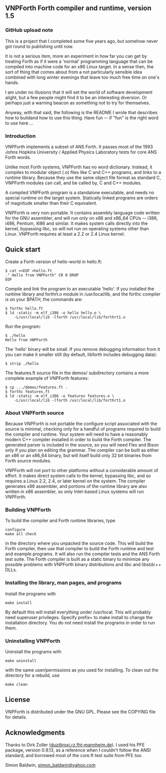 ## VNPForth Forth compiler and runtime, version 1.5

### GitHub upload note

This is a project that I completed some five years ago, but somehow never got
round to publishing until now.

It is not a serious item, more an experiment in how far you can get by treating
Forth as if it were a 'normal' programming language that can be compiled into
machine code for an x86 Linux target. In a sense then, the sort of thing that
comes about from a not particularly sensible idea combined with long winter
evenings that leave too much free time on one's hands.

I am under no illusions that it will set the world of software development
alight, but a few people might find it to be an interesting diversion. Or
perhaps just a warning beacon as something *not* to try for themselves.

Anyway, with that said, the following is the README I wrote that describes how
to buildand how to use this thing. Have fun -- if "fun" is the right word to
use here ...

### Introduction

VNPForth implements a subset of ANS Forth.  It passes most of the 1993 Johns
Hopkins University / Applied Physics Laboratory tests for core ANS Forth words.

Unlike most Forth systems, VNPForth has no word dictionary.  Instead, it
compiles to modular object (.o) files like C and C++ programs, and links to
a runtime library.  Because they use the same object file format as standard C,
VNPForth modules can call, and be called by, C and C++ modules.

A compiled VNPForth program is a standalone executable, and needs no special
runtime on the target system.  Statically linked programs are orders of
magnitude smaller than their C equivalent.

VNPForth is very non-portable.  It contains assembly language code written
for the GNU assembler, and will run only on x86 and x86_64 CPUs -- i386,
i486, Pentium, i686 and similar.  It makes system calls directly into the
kernel, bypassing libc, so will not run on operating systems other than Linux.
VNPForth requires at least a 2.2 or 2.4 Linux kernel.

## Quick start

Create a Forth version of hello-world in hello.ft:

    $ cat <<EOF >hello.ft
    ." Hello from VNPForth" CR 0 DROP
    EOF

Compile and link the program to an executable 'hello'.  If you installed the
runtime library and forthrt.o module in /usr/local/lib, and the forthc
compiler is on your $PATH, the commands are:

    $ forthc hello.ft
    $ ld -static -m elf_i386 -o hello hello.o \
        -L/usr/local/lib -lforth /usr/local/lib/forthrt1.o

Run the program:

    $ ./hello
    Hello from VNPForth

The 'hello' binary will be small.  If you remove debugging information from it
you can make it smaller still (by default, libforth includes debugging data):

    $ strip ./hello

The features.ft source file in the demos/ subdirectory contains a more
complete example of VNPForth features:

    $ cp .../demos/features.ft .
    $ forthc features.ft
    $ ld -static -m elf_i386 -o features features.o \
        -L/usr/local/lib -lforth /usr/local/lib/forthrt1.o

### About VNPForth source

Because VNPForth is not portable the configure script associated with the
source is minimal, checking only for a handful of programs required to build
the compiler and runtime.  Your system will need to have a reasonably modern
C++ compiler installed in order to build the Forth compiler.  The generated
parser is included in the source, so you will need Flex and Bison only if you
plan on editing the grammar.  The compiler can be built as either an x86 or
an x86_64 binary, but will itself build only 32 bit binaries from Forth
source modules.

VNPForth will not port to other platforms without a considerable amount of
effort.  It makes direct system calls to the kernel, bypassing libc, and so
requires a Linux 2.2, 2.4, or later kernel on the system.  The compiler
generates x86 assembler, and portions of the runtime library are also written
in x86 assembler, so only Intel-based Linux systems will run VNPForth.

### Building VNPForth

To build the compiler and Forth runtime libraries, type

    configure
    make all check

in the directory where you unpacked the source code.  This will build the
Forth compiler, then use that compiler to build the Forth runtime and test and
example programs.  It will also run the compiler tests and the ANS Forth test
suite.  The Forth compiler is built as a static binary to minimize any possible
problems with VNPForth binary distributions and libc and libstdc++ DLLs.

### Installing the library, man pages, and programs

Install the programs with

    make install

By default this will install everything under /usr/local.  This will probably
need superuser privileges.  Specify prefix= to make install to change the
installation directory.  You do not need install the programs in order to run
them.

### Uninstalling VNPForth

Uninstall the programs with

    make uninstall

with the same user/permissions as you used for installing.  To clean out the
directory for a rebuild, use

    make clean

## License

VNPForth is distributed under the GNU GPL.  Please see the COPYING file for
details.

## Acknowledgments

Thanks to Dirk Zoller (duz@roxi.rz.fht-mannheim.de).  I used his PFE package,
version 0.9.13, as a reference when I couldn't follow the ANSI standard, and
borrowed most of the core.ft test suite from PFE too.

Simon Baldwin,
simon_baldwin@yahoo.com
